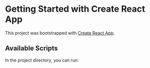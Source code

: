 # Getting Started with Create React App

This project was bootstrapped with [Create React App](https://github.com/facebook/create-react-app).

## Available Scripts

In the project directory, you can run:


